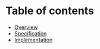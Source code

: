# Table of contents

* [Overview](README.md)
* [Specification](specification.md)
* [Implementation](implementation.md)
